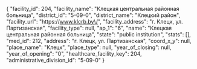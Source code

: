 {
    "facility_id": 204,
    "facility_name": "Клецкая центральная районная больница",
    "district_id": "5-09-0",
    "district_name": "Клецкий район",
    "facility_url": "https:\/\/www.klcrb.by\/",
    "facility_address": "г. Клецк, ул. Партизанская",
    "facility_type": null,
    "ap_1": "6",
    "name": "Клецкая центральная районная больница",
    "state": "public institution",
    "stats": [],
    "med_id": 212,
    "address": "г. Клецк, ул. Партизанская",
    "coord_x_y": null,
    "place_name": "Клецк",
    "place_type": null,
    "year_of_closing": null,
    "year_of_opening": "0",
    "healthcare_facility_key": 204,
    "administrative_division_id": "5-09-0"
}
